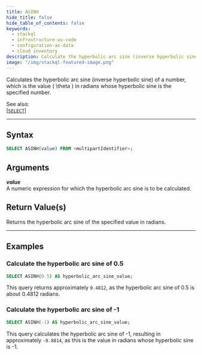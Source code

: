 ```yaml
---
title: ASINH
hide_title: false
hide_table_of_contents: false
keywords:
  - stackql
  - infrastructure-as-code
  - configuration-as-data
  - cloud inventory
description: Calculate the hyperbolic arc sine (inverse hyperbolic sine) of a number, returning an angle in radians using SQL in StackQL.
image: "/img/stackql-featured-image.png"
---
```

Calculates the hyperbolic arc sine (inverse hyperbolic sine) of a number, which is the value \( \theta \) in radians whose hyperbolic sine is the specified number.

See also:  
[[`SELECT`]](/docs/language-spec/select)

* * * 

## Syntax

```sql
SELECT ASINH(value) FROM <multipartIdentifier>;
```

## Arguments

__*value*__  
A numeric expression for which the hyperbolic arc sine is to be calculated.

## Return Value(s)
Returns the hyperbolic arc sine of the specified value in radians.

* * *

## Examples

### Calculate the hyperbolic arc sine of 0.5

```sql
SELECT ASINH(0.5) AS hyperbolic_arc_sine_value;
```

This query returns approximately `0.4812`, as the hyperbolic arc sine of 0.5 is about 0.4812 radians.

### Calculate the hyperbolic arc sine of -1

```sql
SELECT ASINH(-1) AS hyperbolic_arc_sine_value;
```

This query calculates the hyperbolic arc sine of -1, resulting in approximately `-0.8814`, as this is the value in radians whose hyperbolic sine is -1.
